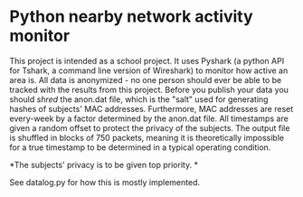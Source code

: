# Python nearby network activity monitor

This project is intended as a school project. It uses Pyshark (a python API for Tshark, a command line version of Wireshark) to monitor how active an area is. All data is anonymized - no one person should ever be able to be tracked with the results from this project. Before you publish your data you should *_shred_* the anon.dat file, which is the "salt" used for generating hashes of subjects' MAC addresses. Furthermore, MAC addresses are reset every-week by a factor determined by the anon.dat file. All timestamps are given a random offset to protect the privacy of the subjects. The output file is shuffled in blocks of 750 packets, meaning it is theoretically impossible for a true timestamp to be determined in a typical operating condition. 


*The subjects' privacy is to be given top priority. *



See datalog.py for how this is mostly implemented.